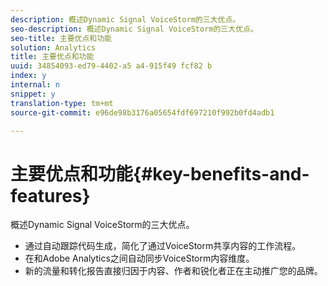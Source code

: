 ```yaml
---
description: 概述Dynamic Signal VoiceStorm的三大优点。
seo-description: 概述Dynamic Signal VoiceStorm的三大优点。
seo-title: 主要优点和功能
solution: Analytics
title: 主要优点和功能
uuid: 34854093-ed79-4402-a5 a4-915f49 fcf82 b
index: y
internal: n
snippet: y
translation-type: tm+mt
source-git-commit: e96de98b3176a05654fdf697210f992b0fd4adb1

---
```



# 主要优点和功能{#key-benefits-and-features}

概述Dynamic Signal VoiceStorm的三大优点。

* 通过自动跟踪代码生成，简化了通过VoiceStorm共享内容的工作流程。
* 在和Adobe Analytics之间自动同步VoiceStorm内容维度。
* 新的流量和转化报告直接归因于内容、作者和锐化者正在主动推广您的品牌。

